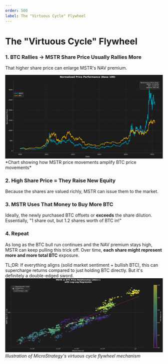 ```yaml
---
order: 500
label: The "Virtuous Cycle" Flywheel
---
```


# The "Virtuous Cycle" Flywheel

### 1. BTC Rallies → MSTR Share Price Usually Rallies More

That higher share price can enlarge MSTR's NAV premium.

<img src="https://raw.githubusercontent.com/lucapagano10/school/main/docs/images/chapter4/normalized_price_performance_1.png" alt="BTC and MSTR Price Correlation" width="800">
*Chart showing how MSTR price movements amplify BTC price movements*

### 2. High Share Price = They Raise New Equity

Because the shares are valued richly, MSTR can issue them to the market.

### 3. MSTR Uses That Money to Buy More BTC

Ideally, the newly purchased BTC offsets or **exceeds** the share dilution. Essentially, "1 share out, but 1.2 shares worth of BTC in!"

### 4. Repeat

As long as the BTC bull run continues and the NAV premium stays high, MSTR can keep pulling this trick off. Over time, **each share might represent more and more total BTC** exposure.

TL;DR: If everything aligns (solid market sentiment + bullish BTC), this can supercharge returns compared to just holding BTC directly. But it's definitely a double-edged sword.
<img src="https://raw.githubusercontent.com/lucapagano10/school/main/docs/images/chapter4/scatter.png" alt="MSTR Virtuous Cycle Flywheel" width="800">
*Illustration of MicroStrategy's virtuous cycle flywheel mechanism*
